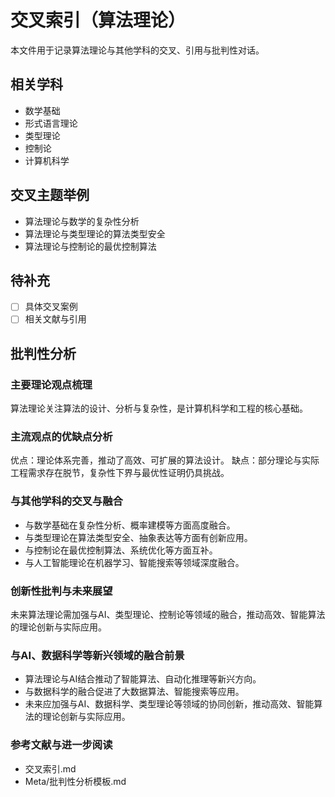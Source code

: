 # 交叉索引（算法理论）

本文件用于记录算法理论与其他学科的交叉、引用与批判性对话。

## 相关学科

- 数学基础
- 形式语言理论
- 类型理论
- 控制论
- 计算机科学

## 交叉主题举例

- 算法理论与数学的复杂性分析
- 算法理论与类型理论的算法类型安全
- 算法理论与控制论的最优控制算法

## 待补充

- [ ] 具体交叉案例
- [ ] 相关文献与引用

## 批判性分析

### 主要理论观点梳理

算法理论关注算法的设计、分析与复杂性，是计算机科学和工程的核心基础。

### 主流观点的优缺点分析

优点：理论体系完善，推动了高效、可扩展的算法设计。
缺点：部分理论与实际工程需求存在脱节，复杂性下界与最优性证明仍具挑战。

### 与其他学科的交叉与融合

- 与数学基础在复杂性分析、概率建模等方面高度融合。
- 与类型理论在算法类型安全、抽象表达等方面有创新应用。
- 与控制论在最优控制算法、系统优化等方面互补。
- 与人工智能理论在机器学习、智能搜索等领域深度融合。

### 创新性批判与未来展望

未来算法理论需加强与AI、类型理论、控制论等领域的融合，推动高效、智能算法的理论创新与实际应用。

### 与AI、数据科学等新兴领域的融合前景

- 算法理论与AI结合推动了智能算法、自动化推理等新兴方向。
- 与数据科学的融合促进了大数据算法、智能搜索等应用。
- 未来应加强与AI、数据科学、类型理论等领域的协同创新，推动高效、智能算法的理论创新与实际应用。

### 参考文献与进一步阅读

- 交叉索引.md
- Meta/批判性分析模板.md

